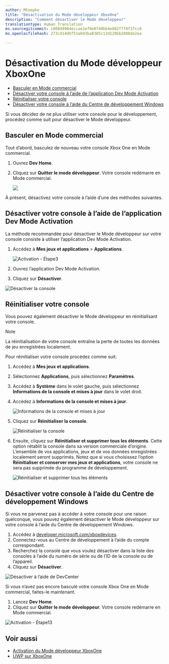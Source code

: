```yaml
---
author: Mtoepke
title: "Désactivation du Mode développeur XboxOne"
description: "Comment désactiver le Mode développeur"
translationtype: Human Translation
ms.sourcegitcommit: c80849904eccae1ef0e0740bb4e882f7f0f37cc8
ms.openlocfilehash: 273cd14d5f51a693ba8385c13d128bb2888de2ea

---
```


# Désactivation du Mode développeur XboxOne

* [Basculer en Mode commercial](#switch-to-retail-mode)
* [Désactiver votre console à l’aide de l’application Dev Mode Activation](#deactivate-your-console-using-the-dev-mode-activation-app)  
* [Réinitialiser votre console](#reset-your-console)
* [Désactiver votre console à l’aide du Centre de développement Windows](#deactivate-your-console-using-windows-dev-center)

Si vous décidez de ne plus utiliser votre console pour le développement, procédez comme suit pour désactiver le Mode développeur.

## Basculer en Mode commercial
Tout d’abord, basculez de nouveau votre console Xbox One en Mode commercial.

1. Ouvrez **Dev Home**.
2. Cliquez sur **Quitter le mode développeur**.  Votre console redémarre en Mode commercial.  

   ![](images/deactivation-leave-dev-mode.png)

À présent, désactivez votre console à l’aide d’une des méthodes suivantes.

## Désactiver votre console à l’aide de l’application Dev Mode Activation

La méthode recommandée pour désactiver le Mode développeur sur votre console consiste à utiliser l’application Dev Mode Activation. 

1. Accédez à **Mes jeux et applications** > **Applications**.
  
   ![Activation - Étape3](images/activation-step-3.png)    
   
2.  Ouvrez l’application Dev Mode Activation.    
3.  Cliquez sur **Désactiver**.
  
![Désactiver la console](images/deactivation-app.png)

## Réinitialiser votre console

Vous pouvez également désactiver le Mode développeur en réinitialisant votre console.  

> [!NOTE]
> La réinitialisation de votre console entraîne la perte de toutes les données de jeu enregistrées localement.

Pour réinitialiser votre console procédez comme suit:

1.  Accédez à **Mes jeux et applications**.  
2.  Sélectionnez **Applications**, puis sélectionnez **Paramètres**.  
3.  Accédez à **Système** dans le volet gauche, puis sélectionnez **Informations de la console et mises à jour** dans le volet droit.  
4.  Accédez à **Informations de la console et mises à jour**.  
   
    ![Informations de la console et mises à jour](images/deactivation-console-info-updates.png)  
    
5.  Cliquez sur **Réinitialiser la console**.
    
    ![Réinitialiser la console](images/deactivation-reset-console.png)
    
6.  Ensuite, cliquez sur **Réinitialiser et supprimer tous les éléments**. Cette option rétablit la console dans sa version commerciale d’origine.  L’ensemble de vos applications, jeux et de vos données enregistrées localement seront supprimés. Notez que si vous choisissez l’option **Réinitialiser et conserver mes jeux et applications**, votre console ne sera pas supprimée du programme de développement.  
   
    ![Réinitialiser et supprimer tous les éléments](images/deactivation-reset-remove.png)

## Désactiver votre console à l’aide du Centre de développement Windows

Si vous ne parvenez pas à accéder à votre console pour une raison quelconque, vous pouvez également désactiver le Mode développeur sur votre console à l’aide du Centre de développement Windows.

1. Accédez à [developer.microsoft.com/xboxdevices](https://developer.microsoft.com/xboxdevices).    
2. Connectez-vous au Centre de développement à l’aide du compte correspondant.    
3. Recherchez la console que vous voulez désactiver dans la liste des consoles à l’aide du numéro de série ou de l’ID de la console ou de l’appareil.  
4. Cliquez sur **Désactiver**.  
  
![Désactiver à l’aide de DevCenter](images/deactivation-devcenter.png)

Si vous n’avez pas encore basculé votre console Xbox One en Mode commercial, faites-le maintenant.

1. Lancez **Dev Home**.
2. Cliquez sur **Quitter le mode développeur**.  Votre console redémarre en Mode commercial.

![Activation - Étape13](images/deactivation-leave-dev-mode.png)

## Voir aussi
- [Activation du Mode développeur XboxOne](devkit-activation.md)
- [UWP sur XboxOne](index.md)



<!--HONumber=Aug16_HO3-->



